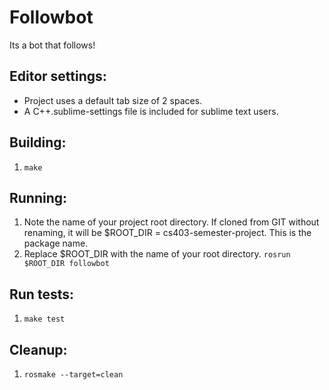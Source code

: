 # Followbot

Its a bot that follows!


## Editor settings:
- Project uses a default tab size of 2 spaces.
- A C++.sublime-settings file is included for sublime text users.

## Building:
1. ```make```

## Running:
1. Note the name of your project root directory. If cloned from GIT without renaming,
   it will be $ROOT_DIR = cs403-semester-project. This is the package name.
2. Replace $ROOT_DIR with the name of your root directory.
	```rosrun $ROOT_DIR followbot```

## Run tests:
1. ```make test```

## Cleanup:
1. ```rosmake --target=clean```